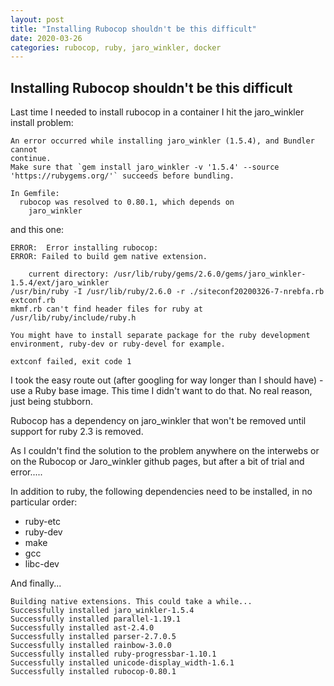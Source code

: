 ```yaml
---
layout: post
title: "Installing Rubocop shouldn't be this difficult"
date: 2020-03-26
categories: rubocop, ruby, jaro_winkler, docker
---
```

## Installing Rubocop shouldn't be this difficult

Last time I needed to install rubocop in a container I hit the jaro_winkler install problem:

```(bash)
An error occurred while installing jaro_winkler (1.5.4), and Bundler cannot
continue.
Make sure that `gem install jaro_winkler -v '1.5.4' --source
'https://rubygems.org/'` succeeds before bundling.

In Gemfile:
  rubocop was resolved to 0.80.1, which depends on
    jaro_winkler
```

and this one:

```(bash)
ERROR:  Error installing rubocop:
ERROR: Failed to build gem native extension.

    current directory: /usr/lib/ruby/gems/2.6.0/gems/jaro_winkler-1.5.4/ext/jaro_winkler
/usr/bin/ruby -I /usr/lib/ruby/2.6.0 -r ./siteconf20200326-7-nrebfa.rb extconf.rb
mkmf.rb can't find header files for ruby at /usr/lib/ruby/include/ruby.h

You might have to install separate package for the ruby development
environment, ruby-dev or ruby-devel for example.

extconf failed, exit code 1
```

I took the easy route out (after googling for way longer than I should have) - use a Ruby base image. This time I didn't want to do that. No real reason, just being stubborn.

Rubocop has a dependency on jaro_winkler that won't be removed until support for ruby 2.3 is removed.

As I couldn't find the solution to the problem anywhere on the interwebs or on the Rubocop or Jaro_winkler github pages, but after a bit of trial and error.....

In addition to ruby, the following dependencies need to be installed, in no particular order:

* ruby-etc
* ruby-dev
* make
* gcc
* libc-dev

And finally...

```(bash)
Building native extensions. This could take a while...
Successfully installed jaro_winkler-1.5.4
Successfully installed parallel-1.19.1
Successfully installed ast-2.4.0
Successfully installed parser-2.7.0.5
Successfully installed rainbow-3.0.0
Successfully installed ruby-progressbar-1.10.1
Successfully installed unicode-display_width-1.6.1
Successfully installed rubocop-0.80.1
```
